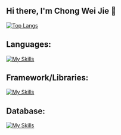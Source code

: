 ## Hi there, I'm Chong Wei Jie 👋

[![Top Langs](https://github-readme-stats.vercel.app/api/top-langs/?username=Cwjiee&layout=compact)](https://github.com/anuraghazra/github-readme-stats)

## Languages:
[![My Skills](https://skillicons.dev/icons?i=c,cpp,html,css,sass,js,ruby)](https://skillicons.dev)
## Framework/Libraries:
[![My Skills](https://skillicons.dev/icons?i=rails,bootstrap,tailwind,react)](https://skillicons.dev)
## Database:
[![My Skills](https://skillicons.dev/icons?i=sqlite,mysql)](https://skillicons.dev)

